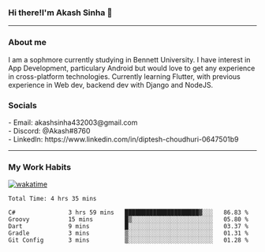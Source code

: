 <h3>Hi there!I'm Akash Sinha 👋</h3>

--- 

<h3>About me</h3>
I am a sophmore currently studying in Bennett University. I have interest in App Development, particulary Android but would love to get any experience in cross-platform technologies. Currently learning Flutter, with previous experience in Web dev, backend dev with Django and NodeJS.

<h3>Socials</h3>
 - Email: akashsinha432003@gmail.com<br>
 - Discord: @Akash#8760<br>
 - LinkedIn: https://www.linkedin.com/in/diptesh-choudhuri-0647501b9<br>


---

<h3>My Work Habits</h3>

[![wakatime](https://wakatime.com/badge/user/938b2951-49cf-4810-9b9e-c17cde3d3343.svg)](https://wakatime.com/@938b2951-49cf-4810-9b9e-c17cde3d3343)

<!--START_SECTION:waka-->

```text
Total Time: 4 hrs 35 mins

C#               3 hrs 59 mins   █████████████████████▓░░░   86.83 %
Groovy           15 mins         █▒░░░░░░░░░░░░░░░░░░░░░░░   05.80 %
Dart             9 mins          █░░░░░░░░░░░░░░░░░░░░░░░░   03.37 %
Gradle           3 mins          ▒░░░░░░░░░░░░░░░░░░░░░░░░   01.31 %
Git Config       3 mins          ▒░░░░░░░░░░░░░░░░░░░░░░░░   01.28 %
```

<!--END_SECTION:waka-->

